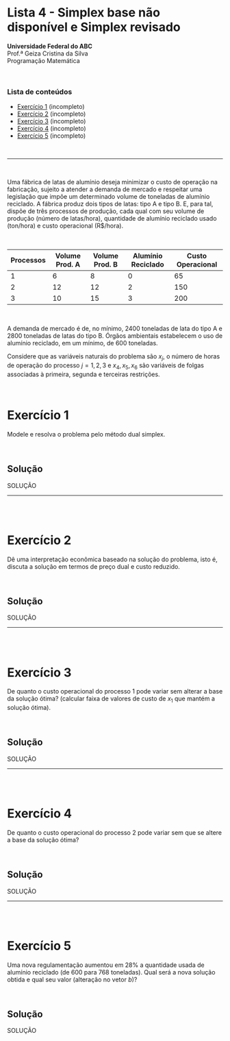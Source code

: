 # Lista 4 - Simplex base não disponível e Simplex revisado

**Universidade Federal do ABC**<br>
Prof.ª Geiza Cristina da Silva<br>
Programação Matemática


<br>

### Lista de conteúdos

- [Exercício 1](#exercício-1) (incompleto)
- [Exercício 2](#exercício-2) (incompleto)
- [Exercício 3](#exercício-3) (incompleto)
- [Exercício 4](#exercício-4) (incompleto)
- [Exercício 5](#exercício-5) (incompleto)

<br>

---

<br>

Uma fábrica de latas de alumínio deseja minimizar o custo de operação na fabricação, sujeito a atender a demanda de mercado e respeitar uma legislação que impõe um determinado volume de toneladas de alumínio reciclado. A fábrica produz dois tipos de latas: tipo A e tipo B. E, para tal, dispõe de três processos de produção, cada qual com seu volume de produção (número de latas/hora), quantidade de alumínio reciclado usado (ton/hora) e custo operacional (R$/hora).

<br>

| Processos | Volume Prod. A | Volume Prod. B | Alumínio Reciclado | Custo Operacional |
|-----------|----------------|----------------|--------------------|-------------------|
| 1         | 6              | 8              | 0                  | 65                |
| 2         | 12             | 12             | 2                  | 150               |
| 3         | 10             | 15             | 3                  | 200               |

<br>

A demanda de mercado é de, no mínimo, 2400 toneladas de lata do tipo A e 2800 toneladas de latas do tipo B. Órgãos ambientais estabelecem o uso de alumínio reciclado, em um mínimo, de 600 toneladas.

Considere que as variáveis naturais do problema são $x_j$, o número de horas de operação do processo $j = 1,2,3$ e $x_4,x_5,x_6$ são variáveis de folgas associadas à primeira, segunda e terceiras restrições.

<br>

# Exercício 1

Modele e resolva o problema pelo método dual simplex.

<br>

## Solução

SOLUÇÃO

---

<br>
<br>

# Exercício 2

Dê uma interpretação econômica baseado na solução do problema, isto é, discuta a solução em termos de preço dual e custo reduzido.

<br>

## Solução

SOLUÇÃO

---

<br>
<br>

# Exercício 3

De quanto o custo operacional do processo 1 pode variar sem alterar a base da solução ótima? (calcular faixa de valores de custo de $x_1$ que mantém a solução ótima).

<br>

## Solução

SOLUÇÃO

---

<br>
<br>

# Exercício 4

De quanto o custo operacional do processo 2 pode variar sem que se altere a base da solução ótima?

<br>

## Solução

SOLUÇÃO

---

<br>
<br>

# Exercício 5

Uma nova regulamentação aumentou em 28% a quantidade usada de alumínio reciclado (de 600 para 768 toneladas). Qual será a nova solução obtida e qual seu valor (alteração no vetor $b$)?

<br>

## Solução

SOLUÇÃO
